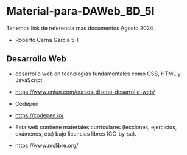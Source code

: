 # Material-para-DAWeb_BD_5I
Tenemos link de referencia mas documentos Agosto 2024
- Roberto Cerna Garcia 5-I

## Desarrollo Web
- desarrollo web en tecnologias fundamentales como CSS, HTML y JavaScript
- https://www.eniun.com/cursos-diseno-desarrollo-web/

- Codepen
- https://codepen.io/

- Esta web contiene materiales curriculares (lecciones, ejercicios, exámenes, etc) bajo licencias libres (CC-by-sa).
- https://www.mclibre.org/


